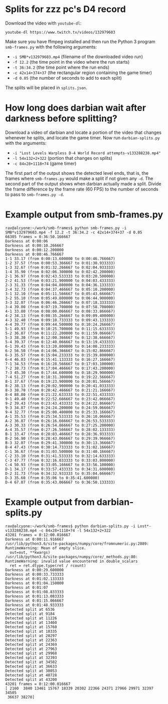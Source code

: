 # Splits for zzz pc's D4 record

Download the video with `youtube-dl`:

```
youtube-dl https://www.twitch.tv/videos/132979603
```

Make sure you have ffmpeg installed and then run the Python 3 program
`smb-frames.py` with the following arguments:

* `-i SMB*v132979603.mp4` (filename of the downloaded video run)
* `-f 12.2` (the time point in the video where the run starts)
* `-t 36:34.2` (the time point where the run ends)
* `-c 42x14+374+37` (the rectangular region containing the game timer)
* `-d 0.05` (the number of seconds to add to each split)

The splits will be placed in `splits.json`.


# How long does darbian wait after darkness before splitting?

Download a video of darbian and locate a portion of the video that changes
whenever he splits, and locate the game timer.
Now run `darbian-splits.py` with the arguments:

* `-i "Lost Levels Warpless D-4 World Record attempts-v133288238.mp4"`
* `-l 54x132+2+322` (portion that changes on splits)
* `-c 84x28+1118+74` (game timer)

The first part of the output shows the detected level ends,
that is, the frames where `smb-frames.py` would make a split
if not given any `-d`.
The second part of the output shows when darbian actually made a split.
Divide the frame difference by the frame rate (60 FPS)
to the number of seconds to pass to `smb-frames.py -d`.


# Example output from smb-frames.py

```
rav@alcyone:~/work/smb-frames$ python smb-frames.py -i SMB*v132979603.mp4 -f 12.2 -t 36:34.2 -c 42x14+374+37 -d 0.05
66305 frames = 0:36:50.166667
Darkness at 0:00:06
Darkness at 0:00:10.266667
Darkness at 0:00:12.200000
Darkness at 0:00:46.766667
1-1 33.17 (from 0:00:13.600000 to 0:00:46.766667)
1-2 37.57 (from 0:00:53.366667 to 0:01:30.933333)
1-3 32.67 (from 0:01:32.266667 to 0:02:04.933333)
1-4 35.90 (from 0:02:06.300000 to 0:02:42.200000)
2-1 36.97 (from 0:02:43.533333 to 0:03:20.500000)
2-2 41.53 (from 0:03:21.900000 to 0:04:03.433333)
2-3 31.33 (from 0:04:04.800000 to 0:04:36.133333)
2-4 32.73 (from 0:04:37.466667 to 0:05:10.200000)
3-1 32.10 (from 0:05:11.566667 to 0:05:43.666667)
3-2 55.10 (from 0:05:49.800000 to 0:06:44.900000)
3-3 32.07 (from 0:06:46.266667 to 0:07:18.333333)
3-4 39.00 (from 0:07:19.700000 to 0:07:58.700000)
4-1 33.80 (from 0:08:00.066667 to 0:08:33.866667)
4-2 34.13 (from 0:08:35.266667 to 0:09:09.400000)
4-3 32.40 (from 0:09:10.733333 to 0:09:43.133333)
4-4 39.77 (from 0:09:44.500000 to 0:10:24.266667)
5-1 49.93 (from 0:10:25.700000 to 0:11:15.633333)
5-2 36.87 (from 0:11:22.200000 to 0:11:59.066667)
5-3 38.30 (from 0:12:00.366667 to 0:12:38.666667)
5-4 39.37 (from 0:12:40.066667 to 0:13:19.433333)
6-1 39.43 (from 0:13:20.800000 to 0:14:00.233333)
6-2 56.50 (from 0:14:06.366667 to 0:15:02.866667)
6-3 35.57 (from 0:15:04.233333 to 0:15:39.800000)
6-4 46.03 (from 0:15:41.133333 to 0:16:27.166667)
7-1 34.53 (from 0:16:28.566667 to 0:17:03.100000)
7-2 38.73 (from 0:17:04.466667 to 0:17:43.200000)
7-3 45.30 (from 0:17:44.600000 to 0:18:29.900000)
7-4 51.27 (from 0:18:31.300000 to 0:19:22.566667)
8-1 37.67 (from 0:19:23.900000 to 0:20:01.566667)
8-2 38.13 (from 0:20:02.900000 to 0:20:41.033333)
8-3 38.70 (from 0:20:42.466667 to 0:21:21.166667)
8-4 88.80 (from 0:21:22.633333 to 0:22:51.433333)
9-1 49.40 (from 0:22:52.666667 to 0:23:42.066667)
9-2 39.43 (from 0:23:43.433333 to 0:24:22.866667)
9-3 34.87 (from 0:24:24.200000 to 0:24:59.066667)
9-4 32.77 (from 0:25:00.400000 to 0:25:33.166667)
A-1 35.53 (from 0:25:34.533333 to 0:26:10.066667)
A-2 36.87 (from 0:26:16.666667 to 0:26:53.533333)
A-3 30.33 (from 0:26:54.866667 to 0:27:25.200000)
A-4 35.57 (from 0:27:26.566667 to 0:28:02.133333)
B-1 33.47 (from 0:28:03.466667 to 0:28:36.933333)
B-2 56.90 (from 0:28:43.066667 to 0:29:39.966667)
B-3 32.07 (from 0:29:41.300000 to 0:30:13.366667)
B-4 47.43 (from 0:30:14.733333 to 0:31:02.166667)
C-1 36.67 (from 0:31:03.500000 to 0:31:40.166667)
C-2 33.10 (from 0:31:41.533333 to 0:32:14.633333)
C-3 47.77 (from 0:32:16.033333 to 0:33:03.800000)
C-4 50.93 (from 0:33:05.166667 to 0:33:56.100000)
D-1 34.17 (from 0:33:57.433333 to 0:34:31.600000)
D-2 31.73 (from 0:34:32.933333 to 0:35:04.666667)
D-3 35.60 (from 0:35:06 to 0:35:41.600000)
D-4 67.07 (from 0:35:43.066667 to 0:36:50.133333)
```

# Example output from darbian-splits.py

```
rav@alcyone:~/work/smb-frames$ python darbian-splits.py -i Lost*-v133288238.mp4 -c 84x28+1118+74 -l 54x132+2+322
43201 frames = 0:12:00.016667
Darkness at 0:00:11.916667
/usr/lib/python3.6/site-packages/numpy/core/fromnumeric.py:2889: RuntimeWarning: Mean of empty slice.
  out=out, **kwargs)
/usr/lib/python3.6/site-packages/numpy/core/_methods.py:80: RuntimeWarning: invalid value encountered in double_scalars
  ret = ret.dtype.type(ret / rcount)
Darkness at 0:00:29.600000
Darkness at 0:00:33.733333
Darkness at 0:01:02.133333
Darkness at 0:01:04.150000
Darkness at 0:01:07
Darkness at 0:01:08.833333
Darkness at 0:01:13.083333
Darkness at 0:01:15.066667
Darkness at 0:01:48.933333
Detected split at 6536
Detected split at 9184
Detected split at 11226
Detected split at 13460
Detected split at 15760
Detected split at 18335
Detected split at 20297
Detected split at 22363
Detected split at 24369
Detected split at 27963
Detected split at 29968
Detected split at 32393
Detected split at 34502
Detected split at 36633
Detected split at 38053
Detected split at 40728
Detected split at 43200
43201 frames = 0:12:00.016667
[ 2160  3840 13461 15767 18339 20302 22366 24371 27966 29971 32397 34505
 36637 38270]
```
